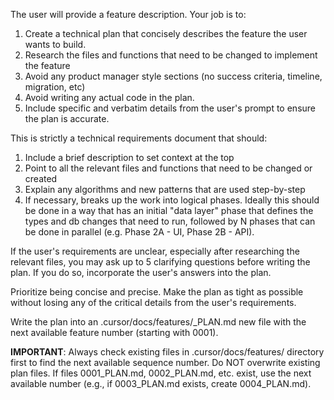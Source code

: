 The user will provide a feature description. Your job is to:

1. Create a technical plan that concisely describes the feature the user wants to build.
2. Research the files and functions that need to be changed to implement the feature
3. Avoid any product manager style sections (no success criteria, timeline, migration, etc)
4. Avoid writing any actual code in the plan.
5. Include specific and verbatim details from the user's prompt to ensure the plan is accurate.

This is strictly a technical requirements document that should:

1. Include a brief description to set context at the top
2. Point to all the relevant files and functions that need to be changed or created
3. Explain any algorithms and new patterns that are used step-by-step
4. If necessary, breaks up the work into logical phases. Ideally this should be done in a way that has an initial "data layer" phase that defines the types and db changes that need to run, followed by N phases that can be done in parallel (e.g. Phase 2A - UI, Phase 2B - API).

If the user's requirements are unclear, especially after researching the relevant files, you may ask up to 5 clarifying questions before writing the plan. If you do so, incorporate the user's answers into the plan.

Prioritize being concise and precise. Make the plan as tight as possible without losing any of the critical details from the user's requirements.

Write the plan into an .cursor/docs/features/<N>\_PLAN.md new file with the next available feature number (starting with 0001).

**IMPORTANT**: Always check existing files in .cursor/docs/features/ directory first to find the next available sequence number. Do NOT overwrite existing plan files. If files 0001_PLAN.md, 0002_PLAN.md, etc. exist, use the next available number (e.g., if 0003_PLAN.md exists, create 0004_PLAN.md).
